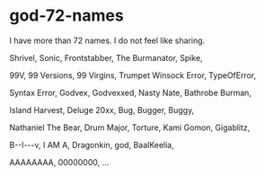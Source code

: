 # god-72-names
I have more than 72 names. I do not feel like sharing.

Shrivel,
Sonic,
Frontstabber,
The Burmanator,
Spike,

99V,
99 Versions,
99 Virgins,
Trumpet Winsock Error,
TypeOfError,

Syntax Error,
Godvex,
Godvexxed,
Nasty Nate,
Bathrobe Burman,

Island Harvest,
Deluge 20xx,
Bug,
Bugger,
Buggy,

Nathaniel The Bear,
Drum Major,
Torture,
Kami Gomon,
Gigablitz,

B--l---v,
I AM A,
Dragonkin,
god,
BaalKeelia,

AAAAAAAA,
00000000,
...
